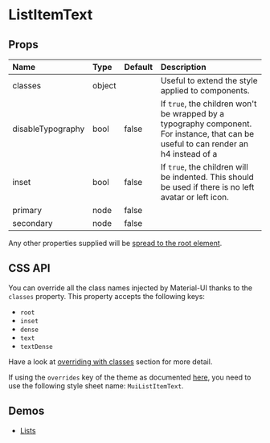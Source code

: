 <!--- This documentation is automatically generated, do not try to edit it. -->

# ListItemText



## Props
| Name | Type | Default | Description |
|:-----|:-----|:--------|:------------|
| classes | object |  | Useful to extend the style applied to components. |
| disableTypography | bool | false | If `true`, the children won't be wrapped by a typography component. For instance, that can be useful to can render an h4 instead of a |
| inset | bool | false | If `true`, the children will be indented. This should be used if there is no left avatar or left icon. |
| primary | node | false |  |
| secondary | node | false |  |

Any other properties supplied will be [spread to the root element](/customization/api#spread).

## CSS API

You can override all the class names injected by Material-UI thanks to the `classes` property.
This property accepts the following keys:
- `root`
- `inset`
- `dense`
- `text`
- `textDense`

Have a look at [overriding with classes](/customization/overrides#overriding-with-classes)
section for more detail.

If using the `overrides` key of the theme as documented
[here](/customization/themes#customizing-all-instances-of-a-component-type),
you need to use the following style sheet name: `MuiListItemText`.

## Demos

- [Lists](/demos/lists)

